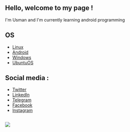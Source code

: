 ## Hello, welcome to my page ! 

I'm Usman and I'm currently learning android programming

## OS

- [Linux](https://linux.com/)
- [Android](https://android.com/)
- [Windows](https://www.microsoft.com/en-us/windows)
- [UbuntuOS](https://ubuntu.com/) 

## Social media :

- [Twitter](https://twitter.com/UHamidulloh)
- [LinkedIn](https://www.linkedin.com/in/usman-hamidulloh)
- [Telegram](https://telegram.com/u_hamidulloh)
- [Facebook](https://facebook.com/usmon.hamidulloh)
- [Instagram](https://instagram.com/usmon.hamidulloh)

## 

![](https://github-readme-stats.vercel.app/api?username=UsmonHamidulloh&count_private=true&show_icons=true&theme=react)
